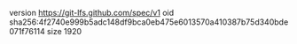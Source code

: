 version https://git-lfs.github.com/spec/v1
oid sha256:4f2740e999b5adc148df9bca0eb475e6013570a410387b75d340bde071f76114
size 1920
